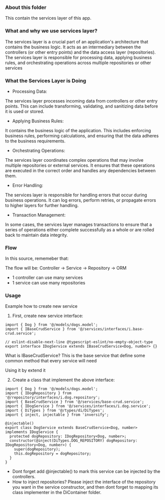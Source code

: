 ### About this folder

This contain the services layer of this app.

### What and why we use services layer?

The services layer is a crucial part of an application's architecture that contains the business logic. It acts as an intermediary between the controllers (or other entry points) and the data access layer (repositories). The services layer is responsible for processing data, applying business rules, and orchestrating operations across multiple repositories or other services

### What the Services Layer is Doing

- Processing Data:

The services layer processes incoming data from controllers or other entry points. This can include transforming, validating, and sanitizing data before it is used or stored.

- Applying Business Rules:

It contains the business logic of the application. This includes enforcing business rules, performing calculations, and ensuring that the data adheres to the business requirements.

- Orchestrating Operations:

The services layer coordinates complex operations that may involve multiple repositories or external services. It ensures that these operations are executed in the correct order and handles any dependencies between them.

- Error Handling:

The services layer is responsible for handling errors that occur during business operations. It can log errors, perform retries, or propagate errors to higher layers for further handling.

- Transaction Management:

In some cases, the services layer manages transactions to ensure that a series of operations either complete successfully as a whole or are rolled back to maintain data integrity.

### Flow

In this source, rememeber that:

The flow will be: Controller -> Service -> Repository -> ORM

- 1 controller can use many services
- 1 service can use many repositories

### Usage

Example how to create new service

1. First, create new service interface:

```
import { Dog } from '@/models/dogs.model';
import { IBaseCrudService } from '@/services/interfaces/i.base-crud.service';

// eslint-disable-next-line @typescript-eslint/no-empty-object-type
export interface IDogService extends IBaseCrudService<Dog, number> {}

```

What is IBaseCrudService? This is the base service that define some common method that every service will need

Using it by extend it

2. Create a class that implement the above interface:

```
import { Dog } from '@/models/dogs.model';
import { IDogRepository } from '@/repository/interfaces/i.dog.repository';
import { BaseCrudService } from '@/services/base-crud.service';
import { IDogService } from '@/services/interfaces/i.dog.service';
import { DiTypes } from '@/types/di/DiTypes';
import { inject, injectable } from 'inversify';

@injectable()
export class DogService extends BaseCrudService<Dog, number> implements IDogService {
  protected dogRepository: IDogRepository<Dog, number>;
  constructor(@inject(DiTypes.DOG_REPOSITORY) dogRepository: IDogRepository<Dog, number>) {
    super(dogRepository);
    this.dogRepository = dogRepository;
  }
}

```

- Dont forget add @injectable() to mark this service can be injected by the controllers.
- How to inject repositories? Please inject the interface of the repository you want in the service constructor, and then dont forget to mapping its class implementer in the DiContainer folder.
